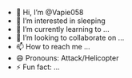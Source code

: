 - 👋 Hi, I’m @Vapie058
- 👀 I’m interested in sleeping
- 🌱 I’m currently learning to ...
- 💞️ I’m looking to collaborate on ...
- 📫 How to reach me ...
- 😄 Pronouns: Attack/Helicopter
- ⚡ Fun fact: ...

<!---
Vapie058/Vapie058 is a ✨ special ✨ repository because its `README.md` (this file) appears on your GitHub profile.
You can click the Preview link to take a look at your changes.
--->
